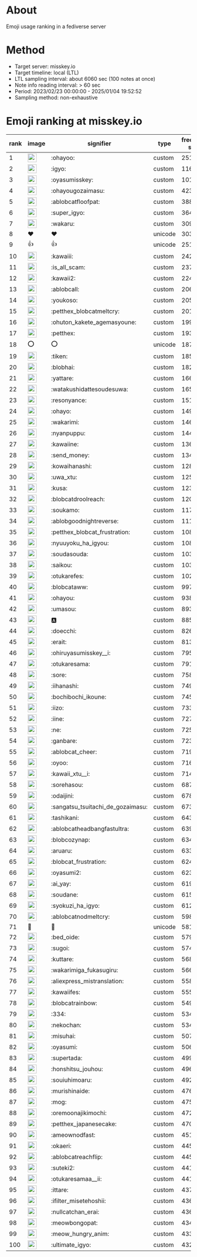 # About
Emoji usage ranking in a fediverse server

# Method
- Target server: misskey.io
- Target timeline: local (LTL)
- LTL sampling interval: about 6060 sec (100 notes at once)
- Note info reading interval: > 60 sec
- Period: 2023/02/23 00:00:00 - 2025/01/04 19:52:52 
- Sampling method: non-exhaustive

# Emoji ranking at misskey.io

|rank|image|signifier|type|frequency score|
|----|----|----|----|----|
|1|<img height="24" src="https://misskey.io/emoji/ohayoo.webp">|:ohayoo:|custom|251990|
|2|<img height="24" src="https://misskey.io/emoji/igyo.webp">|:igyo:|custom|116525|
|3|<img height="24" src="https://misskey.io/emoji/oyasumisskey.webp">|:oyasumisskey:|custom|101368|
|4|<img height="24" src="https://misskey.io/emoji/ohayougozaimasu.webp">|:ohayougozaimasu:|custom|42377|
|5|<img height="24" src="https://misskey.io/emoji/ablobcatfloofpat.webp">|:ablobcatfloofpat:|custom|38865|
|6|<img height="24" src="https://misskey.io/emoji/super_igyo.webp">|:super_igyo:|custom|36428|
|7|<img height="24" src="https://misskey.io/emoji/wakaru.webp">|:wakaru:|custom|30978|
|8|❤|❤|unicode|30300|
|9|👍|👍|unicode|25165|
|10|<img height="24" src="https://misskey.io/emoji/kawaiii.webp">|:kawaiii:|custom|24223|
|11|<img height="24" src="https://misskey.io/emoji/is_all_scam.webp">|:is_all_scam:|custom|23709|
|12|<img height="24" src="https://misskey.io/emoji/kawaii2.webp">|:kawaii2:|custom|22495|
|13|<img height="24" src="https://misskey.io/emoji/ablobcall.webp">|:ablobcall:|custom|20684|
|14|<img height="24" src="https://misskey.io/emoji/youkoso.webp">|:youkoso:|custom|20508|
|15|<img height="24" src="https://misskey.io/emoji/petthex_blobcatmeltcry.webp">|:petthex_blobcatmeltcry:|custom|20150|
|16|<img height="24" src="https://misskey.io/emoji/ohuton_kakete_agemasyoune.webp">|:ohuton_kakete_agemasyoune:|custom|19978|
|17|<img height="24" src="https://misskey.io/emoji/petthex.webp">|:petthex:|custom|19395|
|18|⭕|⭕|unicode|18702|
|19|<img height="24" src="https://misskey.io/emoji/tiken.webp">|:tiken:|custom|18568|
|20|<img height="24" src="https://misskey.io/emoji/blobhai.webp">|:blobhai:|custom|18239|
|21|<img height="24" src="https://misskey.io/emoji/yattare.webp">|:yattare:|custom|16617|
|22|<img height="24" src="https://misskey.io/emoji/watakushidattesoudesuwa.webp">|:watakushidattesoudesuwa:|custom|16574|
|23|<img height="24" src="https://misskey.io/emoji/resonyance.webp">|:resonyance:|custom|15194|
|24|<img height="24" src="https://misskey.io/emoji/ohayo.webp">|:ohayo:|custom|14941|
|25|<img height="24" src="https://misskey.io/emoji/wakarimi.webp">|:wakarimi:|custom|14630|
|26|<img height="24" src="https://misskey.io/emoji/nyanpuppu.webp">|:nyanpuppu:|custom|14459|
|27|<img height="24" src="https://misskey.io/emoji/kawaiine.webp">|:kawaiine:|custom|13601|
|28|<img height="24" src="https://misskey.io/emoji/send_money.webp">|:send_money:|custom|13407|
|29|<img height="24" src="https://misskey.io/emoji/kowaihanashi.webp">|:kowaihanashi:|custom|12830|
|30|<img height="24" src="https://misskey.io/emoji/uwa_xtu.webp">|:uwa_xtu:|custom|12503|
|31|<img height="24" src="https://misskey.io/emoji/kusa.webp">|:kusa:|custom|12333|
|32|<img height="24" src="https://misskey.io/emoji/blobcatdroolreach.webp">|:blobcatdroolreach:|custom|12010|
|33|<img height="24" src="https://misskey.io/emoji/soukamo.webp">|:soukamo:|custom|11722|
|34|<img height="24" src="https://misskey.io/emoji/ablobgoodnightreverse.webp">|:ablobgoodnightreverse:|custom|11190|
|35|<img height="24" src="https://misskey.io/emoji/petthex_blobcat_frustration.webp">|:petthex_blobcat_frustration:|custom|10864|
|36|<img height="24" src="https://misskey.io/emoji/nyuuyoku_ha_igyou.webp">|:nyuuyoku_ha_igyou:|custom|10836|
|37|<img height="24" src="https://misskey.io/emoji/soudasouda.webp">|:soudasouda:|custom|10318|
|38|<img height="24" src="https://misskey.io/emoji/saikou.webp">|:saikou:|custom|10312|
|39|<img height="24" src="https://misskey.io/emoji/otukarefes.webp">|:otukarefes:|custom|10265|
|40|<img height="24" src="https://misskey.io/emoji/blobcataww.webp">|:blobcataww:|custom|9976|
|41|<img height="24" src="https://misskey.io/emoji/ohayou.webp">|:ohayou:|custom|9385|
|42|<img height="24" src="https://misskey.io/emoji/umasou.webp">|:umasou:|custom|8934|
|43|<img height="24" src="https://misskey.io/emoji/a.webp">|:a:|custom|8850|
|44|<img height="24" src="https://misskey.io/emoji/doecchi.webp">|:doecchi:|custom|8265|
|45|<img height="24" src="https://misskey.io/emoji/erait.webp">|:erait:|custom|8136|
|46|<img height="24" src="https://misskey.io/emoji/ohiruyasumisskey__i.webp">|:ohiruyasumisskey__i:|custom|7953|
|47|<img height="24" src="https://misskey.io/emoji/otukaresama.webp">|:otukaresama:|custom|7910|
|48|<img height="24" src="https://misskey.io/emoji/sore.webp">|:sore:|custom|7581|
|49|<img height="24" src="https://misskey.io/emoji/iihanashi.webp">|:iihanashi:|custom|7499|
|50|<img height="24" src="https://misskey.io/emoji/bochibochi_ikoune.webp">|:bochibochi_ikoune:|custom|7458|
|51|<img height="24" src="https://misskey.io/emoji/iizo.webp">|:iizo:|custom|7336|
|52|<img height="24" src="https://misskey.io/emoji/iine.webp">|:iine:|custom|7279|
|53|<img height="24" src="https://misskey.io/emoji/ne.webp">|:ne:|custom|7252|
|54|<img height="24" src="https://misskey.io/emoji/ganbare.webp">|:ganbare:|custom|7230|
|55|<img height="24" src="https://misskey.io/emoji/ablobcat_cheer.webp">|:ablobcat_cheer:|custom|7198|
|56|<img height="24" src="https://misskey.io/emoji/oyoo.webp">|:oyoo:|custom|7162|
|57|<img height="24" src="https://misskey.io/emoji/kawaii_xtu__i.webp">|:kawaii_xtu__i:|custom|7141|
|58|<img height="24" src="https://misskey.io/emoji/sorehasou.webp">|:sorehasou:|custom|6870|
|59|<img height="24" src="https://misskey.io/emoji/odaijini.webp">|:odaijini:|custom|6784|
|60|<img height="24" src="https://misskey.io/emoji/sangatsu_tsuitachi_de_gozaimasu.webp">|:sangatsu_tsuitachi_de_gozaimasu:|custom|6730|
|61|<img height="24" src="https://misskey.io/emoji/tashikani.webp">|:tashikani:|custom|6430|
|62|<img height="24" src="https://misskey.io/emoji/ablobcatheadbangfastultra.webp">|:ablobcatheadbangfastultra:|custom|6392|
|63|<img height="24" src="https://misskey.io/emoji/blobcozynap.webp">|:blobcozynap:|custom|6342|
|64|<img height="24" src="https://misskey.io/emoji/aruaru.webp">|:aruaru:|custom|6337|
|65|<img height="24" src="https://misskey.io/emoji/blobcat_frustration.webp">|:blobcat_frustration:|custom|6245|
|66|<img height="24" src="https://misskey.io/emoji/oyasumi2.webp">|:oyasumi2:|custom|6235|
|67|<img height="24" src="https://misskey.io/emoji/ai_yay.webp">|:ai_yay:|custom|6192|
|68|<img height="24" src="https://misskey.io/emoji/soudane.webp">|:soudane:|custom|6158|
|69|<img height="24" src="https://misskey.io/emoji/syokuzi_ha_igyo.webp">|:syokuzi_ha_igyo:|custom|6129|
|70|<img height="24" src="https://misskey.io/emoji/ablobcatnodmeltcry.webp">|:ablobcatnodmeltcry:|custom|5987|
|71|🎉|🎉|unicode|5813|
|72|<img height="24" src="https://misskey.io/emoji/bed_oide.webp">|:bed_oide:|custom|5799|
|73|<img height="24" src="https://misskey.io/emoji/sugoi.webp">|:sugoi:|custom|5746|
|74|<img height="24" src="https://misskey.io/emoji/kuttare.webp">|:kuttare:|custom|5680|
|75|<img height="24" src="https://misskey.io/emoji/wakarimiga_fukasugiru.webp">|:wakarimiga_fukasugiru:|custom|5660|
|76|<img height="24" src="https://misskey.io/emoji/aliexpress_mistranslation.webp">|:aliexpress_mistranslation:|custom|5589|
|77|<img height="24" src="https://misskey.io/emoji/kawaiifes.webp">|:kawaiifes:|custom|5554|
|78|<img height="24" src="https://misskey.io/emoji/blobcatrainbow.webp">|:blobcatrainbow:|custom|5496|
|79|<img height="24" src="https://misskey.io/emoji/334.webp">|:334:|custom|5347|
|80|<img height="24" src="https://misskey.io/emoji/nekochan.webp">|:nekochan:|custom|5340|
|81|<img height="24" src="https://misskey.io/emoji/misuhai.webp">|:misuhai:|custom|5070|
|82|<img height="24" src="https://misskey.io/emoji/oyasumi.webp">|:oyasumi:|custom|5066|
|83|<img height="24" src="https://misskey.io/emoji/supertada.webp">|:supertada:|custom|4992|
|84|<img height="24" src="https://misskey.io/emoji/honshitsu_jouhou.webp">|:honshitsu_jouhou:|custom|4960|
|85|<img height="24" src="https://misskey.io/emoji/souiuhimoaru.webp">|:souiuhimoaru:|custom|4928|
|86|<img height="24" src="https://misskey.io/emoji/murishinaide.webp">|:murishinaide:|custom|4761|
|87|<img height="24" src="https://misskey.io/emoji/mog.webp">|:mog:|custom|4753|
|88|<img height="24" src="https://misskey.io/emoji/oremoonajikimochi.webp">|:oremoonajikimochi:|custom|4726|
|89|<img height="24" src="https://misskey.io/emoji/petthex_japanesecake.webp">|:petthex_japanesecake:|custom|4705|
|90|<img height="24" src="https://misskey.io/emoji/ameownodfast.webp">|:ameownodfast:|custom|4517|
|91|<img height="24" src="https://misskey.io/emoji/okaeri.webp">|:okaeri:|custom|4458|
|92|<img height="24" src="https://misskey.io/emoji/ablobcatreachflip.webp">|:ablobcatreachflip:|custom|4455|
|93|<img height="24" src="https://misskey.io/emoji/suteki2.webp">|:suteki2:|custom|4417|
|94|<img height="24" src="https://misskey.io/emoji/otukaresamaa__ii.webp">|:otukaresamaa__ii:|custom|4411|
|95|<img height="24" src="https://misskey.io/emoji/ittare.webp">|:ittare:|custom|4372|
|96|<img height="24" src="https://misskey.io/emoji/ifilter_misetehoshii.webp">|:ifilter_misetehoshii:|custom|4368|
|97|<img height="24" src="https://misskey.io/emoji/nullcatchan_erai.webp">|:nullcatchan_erai:|custom|4361|
|98|<img height="24" src="https://misskey.io/emoji/meowbongopat.webp">|:meowbongopat:|custom|4344|
|99|<img height="24" src="https://misskey.io/emoji/meow_hungry_anim.webp">|:meow_hungry_anim:|custom|4330|
|100|<img height="24" src="https://misskey.io/emoji/ultimate_igyo.webp">|:ultimate_igyo:|custom|4325|
